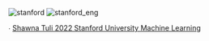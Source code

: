 ![stanford](https://user-images.githubusercontent.com/19508013/192607809-db0cdf02-541d-47b1-b96e-a2125610543c.png)
![stanford_eng](https://user-images.githubusercontent.com/19508013/192607820-3476370b-9ff0-41e6-b125-b58534e56e06.png)

∙ [Shawna Tuli 2022 Stanford University Machine Learning](https://www.coursera.org/account/accomplishments/verify/47XPJRBC4F5C)
